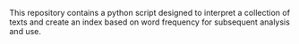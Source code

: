 This repository contains a python script designed to interpret a collection of texts and create an index based on word frequency for subsequent analysis and use.
